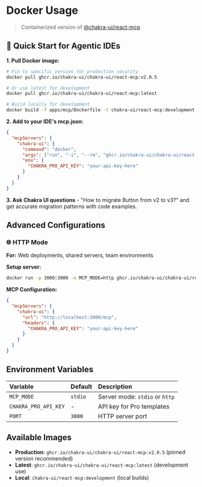 # Docker Usage

> Containerized version of
> [@chakra-ui/react-mcp](https://www.npmjs.com/package/@chakra-ui/react-mcp)

## 🚀 Quick Start for Agentic IDEs

**1. Pull Docker image:**

```bash
# Pin to specific version for production security
docker pull ghcr.io/chakra-ui/chakra-ui/react-mcp:v2.0.5

# Or use latest for development
docker pull ghcr.io/chakra-ui/chakra-ui/react-mcp:latest

# Build locally for development
docker build -f apps/mcp/Dockerfile -t chakra-ui/react-mcp:development .
```

**2. Add to your IDE's mcp.json:**

```json
{
  "mcpServers": {
    "chakra-ui": {
      "command": "docker",
      "args": ["run", "-i", "--rm", "ghcr.io/chakra-ui/chakra-ui/react-mcp"],
      "env": {
        "CHAKRA_PRO_API_KEY": "your-api-key-here"
      }
    }
  }
}
```

**3. Ask Chakra UI questions** - "How to migrate Button from v2 to v3?" and get
accurate migration patterns with code examples.

## Advanced Configurations

### 🌐 HTTP Mode

**For:** Web deployments, shared servers, team environments

**Setup server:**

```bash
docker run -p 3000:3000 -e MCP_MODE=http ghcr.io/chakra-ui/chakra-ui/react-mcp
```

**MCP Configuration:**

```json
{
  "mcpServers": {
    "chakra-ui": {
      "url": "http://localhost:3000/mcp",
      "headers": {
        "CHAKRA_PRO_API_KEY": "your-api-key-here"
      }
    }
  }
}
```

## Environment Variables

| Variable             | Default | Description                    |
| :------------------- | :------ | :----------------------------- |
| `MCP_MODE`           | `stdio` | Server mode: `stdio` or `http` |
| `CHAKRA_PRO_API_KEY` | -       | API key for Pro templates      |
| `PORT`               | `3000`  | HTTP server port               |

## Available Images

- **Production**: `ghcr.io/chakra-ui/chakra-ui/react-mcp:v2.0.5` (pinned version
  recommended)
- **Latest**: `ghcr.io/chakra-ui/chakra-ui/react-mcp:latest` (development use)
- **Local**: `chakra-ui/react-mcp:development` (local builds)
